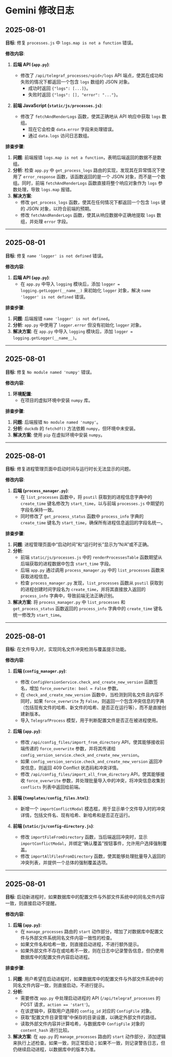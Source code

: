 # Gemini 修改日志

## 2025-08-01

**目标**: 修复 `processes.js` 中 `logs.map is not a function` 错误。

**修改内容**:

1.  **后端 API (`app.py`)**:
    *   修改了 `/api/telegraf_processes/<pid>/logs` API 端点，使其在成功和失败的情况下都返回一个包含 `logs` 数组的 JSON 对象。
        *   成功时返回 `{"logs": [...]}`。
        *   失败时返回 `{"logs": [], "error": "..."}`。

2.  **前端 JavaScript (`static/js/processes.js`)**:
    *   修改了 `fetchAndRenderLogs` 函数，使其正确地从 API 响应中获取 `logs` 数组。
        *   现在它会检查 `data.error` 字段来处理错误。
        *   通过 `data.logs` 访问日志数组。

**排查步骤**:

1.  **问题**: 前端报错 `logs.map is not a function`，表明后端返回的数据不是数组。
2.  **分析**: 检查 `app.py` 中 `get_process_logs` 路由的实现，发现其在异常情况下使用了 `error_response` 函数，该函数返回的是一个 JSON 对象，而不是一个数组。同时，前端 `fetchAndRenderLogs` 函数直接将整个响应对象作为 `logs` 参数处理，导致 `logs.map` 报错。
3.  **解决方案**: 
    *   修改 `get_process_logs` 函数，使其在任何情况下都返回一个包含 `logs` 键的 JSON 对象，以符合前端的预期。
    *   修改 `fetchAndRenderLogs` 函数，使其从响应数据中正确地提取 `logs` 数组，并处理 `error` 字段。

---

## 2025-08-01

**目标**: 修复 `name 'logger' is not defined` 错误。

**修改内容**:

1.  **后端 API (`app.py`)**:
    *   在 `app.py` 中导入 `logging` 模块后，添加 `logger = logging.getLogger(__name__)` 来初始化 `logger` 对象，解决 `name 'logger' is not defined` 错误。

**排查步骤**:

1.  **问题**: 后端报错 `name 'logger' is not defined`。
2.  **分析**: `app.py` 中使用了 `logger.error` 但没有初始化 `logger` 对象。
3.  **解决方案**: 在 `app.py` 中导入 `logging` 模块后，添加 `logger = logging.getLogger(__name__)`。

---

## 2025-08-01

**目标**: 修复 `No module named 'numpy'` 错误。

**修改内容**:

1.  **环境配置**:
    *   在项目的虚拟环境中安装 `numpy` 库。

**排查步骤**:

1.  **问题**: 后端报错 `No module named 'numpy'`。
2.  **分析**: `duckdb` 的 `fetchdf()` 方法依赖 `numpy`，但环境中未安装。
3.  **解决方案**: 使用 `pip` 在虚拟环境中安装 `numpy`。

---

## 2025-08-01

**目标**: 修复进程管理页面中启动时间与运行时长无法显示的问题。

**修改内容**:

1.  **后端 (`process_manager.py`)**:
    *   在 `list_processes` 函数中，将 `psutil` 获取到的进程信息字典中的 `create_time` 键名修改为 `start_time`，以与前端 `processes.js` 中期望的字段名保持一致。
    *   同时修改了 `get_process_status` 函数中 `process_info` 字典的 `create_time` 键名为 `start_time`，确保所有进程信息返回的字段名统一。

**排查步骤**:

1.  **问题**: 进程管理页面中“启动时间”和“运行时长”显示为“N/A”或不正确。
2.  **分析**: 
    *   前端 `static/js/processes.js` 中的 `renderProcessesTable` 函数期望从后端获取的进程数据中包含 `start_time` 字段。
    *   后端 `app.py` 通过调用 `process_manager.py` 中的 `list_processes` 函数来获取进程信息。
    *   检查 `process_manager.py` 发现，`list_processes` 函数从 `psutil` 获取到的进程创建时间字段名为 `create_time`，并将其直接放入返回的 `process_info` 字典中，导致前端无法正确识别。
3.  **解决方案**: 将 `process_manager.py` 中 `list_processes` 和 `get_process_status` 函数返回的 `process_info` 字典中的 `create_time` 键名统一修改为 `start_time`。

---

## 2025-08-01

**目标**: 在文件导入时，实现同名文件冲突检测与覆盖提示功能。

**修改内容**:

1.  **后端 (`config_manager.py`)**:
    *   修改 `ConfigVersionService.check_and_create_new_version` 函数签名，增加 `force_overwrite: bool = False` 参数。
    *   在 `check_and_create_new_version` 函数中，当检测到同名文件且内容不同时，如果 `force_overwrite` 为 `False`，则返回一个包含冲突信息的字典（包括现有文件的哈希、新文件的哈希、是否正在运行等），而不是直接创建新版本。
    *   导入 `TelegrafProcess` 模型，用于判断配置文件是否正在被进程使用。

2.  **后端 (`app.py`)**:
    *   修改 `/api/config_files/import_from_directory` API，使其能够接收前端传递的 `force_overwrite` 参数，并将其传递给 `config_version_service.check_and_create_new_version`。
    *   如果 `config_version_service.check_and_create_new_version` 返回冲突信息，则返回 409 Conflict 状态码和冲突详情。
    *   修改 `/api/config_files/import_all_from_directory` API，使其能够接收 `force_overwrite` 参数，并处理批量导入中的冲突，将冲突信息收集到 `conflicts` 列表中返回给前端。

3.  **前端 (`templates/config_files.html`)**:
    *   新增一个 `importConflictModal` 模态框，用于显示单个文件导入时的冲突详情，包括文件名、现有哈希、新哈希和是否正在运行。

4.  **前端 (`static/js/config-directory.js`)**:
    *   修改 `importFileFromDirectory` 函数，当后端返回冲突时，显示 `importConflictModal`，并绑定“确认覆盖”按钮事件，允许用户选择强制覆盖。
    *   修改 `importAllFilesFromDirectory` 函数，使其能够处理批量导入返回的冲突列表，并提供一个总体的强制覆盖选项。

---

## 2025-08-01

**目标**: 启动新进程时，如果数据库中的配置文件与外部文件系统中的同名文件内容一致，则直接启动不提醒。

**修改内容**:

1.  **后端 (`app.py`)**:
    *   在 `manage_processes` 路由的 `start` 动作部分，增加了对数据库中配置文件与外部文件系统同名文件内容一致性的检查。
    *   如果文件名和哈希一致，则直接启动进程，不进行额外提示。
    *   如果外部文件不存在或哈希不一致，则在日志中记录警告信息，但仍使用数据库中的配置文件内容启动进程。

**排查步骤**:

1.  **问题**: 用户希望在启动进程时，如果数据库中的配置文件与外部文件系统中的同名文件内容一致，则直接启动，不进行提示。
2.  **分析**: 
    *   需要修改 `app.py` 中处理启动进程的 API (`/api/telegraf_processes` 的 POST 请求，`action == 'start'`)。
    *   在该逻辑中，获取用户选择的 `config_id` 对应的 `ConfigFile` 对象。
    *   获取“配置文件目录管理”中保存的目录设置，以确定外部文件的路径。
    *   读取外部文件内容并计算哈希，与数据库中 `ConfigFile` 对象的 `content_hash` 进行比较。
3.  **解决方案**: 在 `app.py` 的 `manage_processes` 路由的 `start` 动作部分，添加逻辑来执行上述检查。如果一致，则正常启动；如果不一致，则记录警告日志，但仍继续启动进程，以数据库中的版本为准。